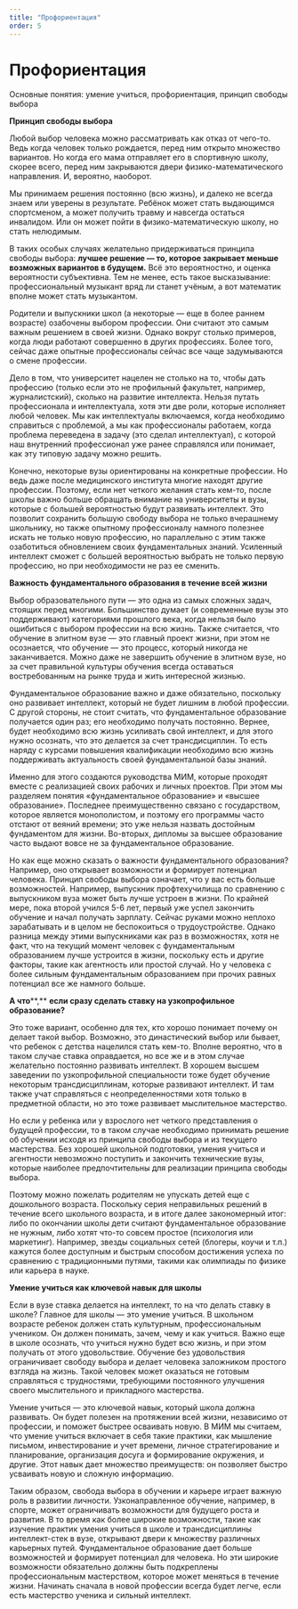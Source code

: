 ```yaml
---
title: "Профориентация"
order: 5
---
```


# Профориентация

Основные понятия: умение учиться, профориентация, принцип свободы выбора

**Принцип свободы выбора**

Любой выбор человека можно рассматривать как отказ от чего-то. Ведь когда человек только рождается, перед ним открыто множество вариантов. Но когда его мама отправляет его в спортивную школу, скорее всего, перед ним закрываются двери физико-математического направления. И, вероятно, наоборот.

Мы принимаем решения постоянно (всю жизнь), и далеко не всегда знаем или уверены в результате. Ребёнок может стать выдающимся спортсменом, а может получить травму и навсегда остаться инвалидом. Или он может пойти в физико-математическую школу, но стать нелюдимым.

В таких особых случаях желательно придерживаться принципа свободы выбора: **лучшее решение — то, которое закрывает меньше возможных вариантов в будущем.** Всё это вероятностно, и оценка вероятности субъективна. Тем не менее, есть такое высказывание: профессиональный музыкант вряд ли станет учёным, а вот математик вполне может стать музыкантом.

Родители и выпускники школ (а некоторые — еще в более раннем возрасте) озабочены выбором профессии. Они считают это самым важным решением в своей жизни. Однако вокруг столько примеров, когда люди работают совершенно в других профессиях. Более того, сейчас даже опытные профессионалы сейчас все чаще задумываются о смене профессии.

Дело в том, что университет нацелен не столько на то, чтобы дать профессию (только если это не профильный факультет, например, журналистский), сколько на развитие интеллекта. Нельзя путать профессионала и интеллектуала, хотя эти две роли, которые исполняет любой человек. Мы как интеллектуалы включаемся, когда необходимо справиться с проблемой, а мы как профессионалы работаем, когда проблема переведена в задачу (это сделал интеллектуал), с которой наш внутренний профессионал уже ранее справлялся или понимает, как эту типовую задачу можно решить.

Конечно, некоторые вузы ориентированы на конкретные профессии. Но ведь даже после медицинского института многие находят другие профессии. Поэтому, если нет четкого желания стать кем-то, после школы важно больше обращать внимание на университеты и вузы, которые с большей вероятностью будут развивать интеллект. Это позволит сохранить большую свободу выбора не только вчерашнему школьнику, но также опытному профессионалу намного полезнее искать не только новую профессию, но параллельно с этим также озаботиться обновлением своих фундаментальных знаний. Усиленный интеллект сможет с большей вероятностью выбрать не только первую профессию, но при необходимости не раз ее сменить.

**Важность фундаментального образования в течение всей жизни**

Выбор образовательного пути — это одна из самых сложных задач, стоящих перед многими. Большинство думает (и современные вузы это поддерживают) категориями прошлого века, когда нельзя было ошибиться с выбором профессии на всю жизнь. Также считается, что обучение в элитном вузе — это главный проект жизни, при этом не осознается, что обучение — это процесс, который никогда не заканчивается. Можно даже не завершить обучение в элитном вузе, но за счет правильной культуры обучения всегда оставаться востребованным на рынке труда и жить интересной жизнью.

Фундаментальное образование важно и даже обязательно, поскольку оно развивает интеллект, который не будет лишним в любой профессии. С другой стороны, не стоит считать, что фундаментальное образование получается один раз; его необходимо получать постоянно. Вернее, будет необходимо всю жизнь усиливать свой интеллект, и для этого нужно осознать, что это делается за счет трансдисциплин. То есть наряду с курсами повышения квалификации необходимо всю жизнь поддерживать актуальность своей фундаментальной базы знаний.

Именно для этого создаются руководства МИМ, которые проходят вместе с реализацией своих рабочих и личных проектов. При этом мы разделяем понятия «фундаментальное образование» и «высшее образование». Последнее преимущественно связано с государством, которое является монополистом, и поэтому его программы часто отстают от веяний времени; это уже нельзя назвать достойным фундаментом для жизни. Во-вторых, дипломы за высшее образование часто выдают вовсе не за фундаментальное образование.

Но как еще можно сказать о важности фундаментального образования? Например, оно открывает возможности и формирует потенциал человека. Принцип свободы выбора означает, что у вас есть больше возможностей. Например, выпускник профтехучилища по сравнению с выпускником вуза может быть лучше устроен в жизни. По крайней мере, пока второй учился 5-6 лет, первый уже успел закончить обучение и начал получать зарплату. Сейчас руками можно неплохо зарабатывать и в целом не беспокоиться о трудоустройстве. Однако разница между этими выпускниками как раз в возможностях, хотя не факт, что на текущий момент человек с фундаментальным образованием лучше устроится в жизни, поскольку есть и другие факторы, такие как агентность или простой случай. Но у человека с более сильным фундаментальным образованием при прочих равных потенциал все же намного больше.

**А что****,** **если сразу сделать ставку на узкопрофильное образование?**

Это тоже вариант, особенно для тех, кто хорошо понимает почему он делает такой выбор. Возможно, это династический выбор или бывает, что ребенок с детства нацелился стать кем-то. Вполне вероятно, что в таком случае ставка оправдается, но все же и в этом случае желательно постоянно развивать интеллект. В хорошем высшем заведении по узкопрофильной специальности тоже будет обучение некоторым трансдисциплинам, которые развивают интеллект. И там также учат справляться с неопределенностями хотя только в предметной области, но это тоже развивает мыслительное мастерство.

Но если у ребенка или у взрослого нет четкого представления о будущей профессии, то в таком случае необходимо принимать решение об обучении исходя из принципа свободы выбора и из текущего мастерства. Без хорошей школьной подготовки, умения учиться и агентности невозможно поступить и закончить технические вузы, которые наиболее предпочтительны для реализации принципа свободы выбора.

Поэтому можно пожелать родителям не упускать детей еще с дошкольного возраста. Поскольку серия неправильных решений в течение всего школьного возраста, и в итоге далее закономерный итог: либо по окончании школы дети считают фундаментальное образование не нужным, либо хотят что-то совсем простое (психология или маркетинг). Например, звезды социальных сетей (блогеры, коучи и т.п.) кажутся более доступным и быстрым способом достижения успеха по сравнению с традиционными путями, такими как олимпиады по физике или карьера в науке.

**Умение учиться как ключевой навык для школы**

Если в вузе ставка делается на интеллект, то на что делать ставку в школе? Главное для школы — это умение учиться. В школьном возрасте ребенок должен стать культурным, профессиональным учеником. Он должен понимать, зачем, чему и как учиться. Важно еще в школе осознать, что учиться нужно будет всю жизнь, и при этом получать от этого удовольствие. Обучение без удовольствия ограничивает свободу выбора и делает человека заложником простого взгляда на жизнь. Такой человек может оказаться не готовым справляться с трудностями, требующими постоянного улучшения своего мыслительного и прикладного мастерства.

Умение учиться — это ключевой навык, который школа должна развивать. Он будет полезен на протяжении всей жизни, независимо от профессии, и поможет быстрее осваивать новую. В МИМ мы считаем, что умение учиться включает в себя такие практики, как мышление письмом, инвестирование и учет времени, личное стратегирование и планирование, организация досуга и формирование окружения, и другие. Этот навык дает множество преимуществ: он позволяет быстро усваивать новую и сложную информацию.

Таким образом, свобода выбора в обучении и карьере играет важную роль в развитии личности. Узконаправленное обучение, например, в спорте, может ограничивать возможности для будущего роста и развития. В то время как более широкие возможности, такие как изучение практик умения учиться в школе и трансдисциплины интеллект-стек в вузе, открывают двери к множеству различных карьерных путей. Фундаментальное образование дает больше возможностей и формирует потенциал для человека. Но эти широкие возможности обязательно должны быть подкреплены профессиональным мастерством, которое может меняться в течение жизни. Начинать сначала в новой профессии всегда будет легче, если есть мастерство ученика и сильный интеллект.